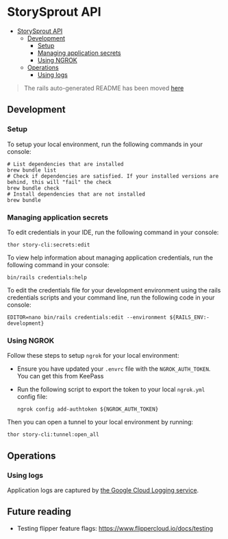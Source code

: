 # StorySprout API

<!-- TOC -->
* [StorySprout API](#storysprout-api)
  * [Development](#development)
    * [Setup](#setup-)
    * [Managing application secrets](#managing-application-secrets)
    * [Using NGROK](#using-ngrok)
  * [Operations](#operations)
    * [Using logs](#using-logs)
<!-- TOC -->

> The rails auto-generated README has been moved [here](docs/RAILS.md)

## Development

### Setup 

To setup your local environment, run the following commands in your console:

```shell
# List dependencies that are installed
brew bundle list 
# Check if dependencies are satisfied. If your installed versions are behind, this will "fail" the check 
brew bundle check 
# Install dependencies that are not installed
brew bundle
```

### Managing application secrets

To edit credentials in your IDE, run the following command in your console:

```shell
thor story-cli:secrets:edit
```

To view help information about managing application credentials, run the following command in your console:

```shell
bin/rails credentials:help
```

To edit the credentials file for your development environment using the rails credentials scripts 
and your command line, run the following code in your console:

```shell
EDITOR=nano bin/rails credentials:edit --environment ${RAILS_ENV:-development}
```


### Using NGROK

Follow these steps to setup `ngrok` for your local environment:

- Ensure you have updated your `.envrc` file with the `NGROK_AUTH_TOKEN`. You can get this from KeePass
- Run the following script to export the token to your local `ngrok.yml` config file:

  ```shell
  ngrok config add-authtoken ${NGROK_AUTH_TOKEN}
  ```
Then you can open a tunnel to your local environment by running:
```shell
thor story-cli:tunnel:open_all
```

## Operations

### Using logs

Application logs are captured by [the Google Cloud Logging service](https://cloud.google.com/logging/docs?_ga=2.7398139.-852036619.1641716250).

## Future reading

- Testing flipper feature flags: https://www.flippercloud.io/docs/testing
